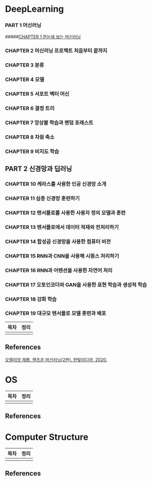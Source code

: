# DeepLearning

### PART 1 머신러닝

#####[CHAPTER 1 한눈에 보는 머신러닝](MachineLearning/PART1/CHAPTER1.md)

### CHAPTER 2 머신러닝 프로젝트 처음부터 끝까지

### CHAPTER 3 분류

### CHAPTER 4 모델

### CHAPTER 5 서포트 벡터 머신

### CHAPTER 6 결정 트리

### CHAPTER 7 앙상블 학습과 랜덤 포레스트

### CHAPTER 8 차원 축소

### CHAPTER 9 비지도 학습

## PART 2 신경망과 딥러닝

### CHAPTER 10 케라스를 사용한 인공 신경망 소개

### CHAPTER 11 심층 신경망 훈련하기

### CHAPTER 12 텐서플로를 사용한 사용자 정의 모델과 훈련

### CHAPTER 13 텐서플로에서 데이터 적재와 전처리하기

### CHAPTER 14 합성곱 신경망을 사용한 컴퓨터 비전

### CHAPTER 15 RNN과 CNN을 사용해 시퀀스 처리하기

### CHAPTER 16 RNN과 어텐션을 사용한 자연어 처리

### CHAPTER 17 오토인코더와 GAN을 사용한 표현 학습과 생성적 학습

### CHAPTER 18 강화 학습

### CHAPTER 19 대규모 텐서플로 모델 훈련과 배포




|목차|정리|
|----|----|
|||

## References
[오렐리앙 제롱. 핸즈온 머신러닝(2판). 한빛미디어, 2020.](https://www.hanbit.co.kr/store/books/look.php?p_code=B7033438574)


# OS

|목차|정리|
|----|----|
|||

## References

# Computer Structure

|목차|정리|
|----|----|
|||

## References


